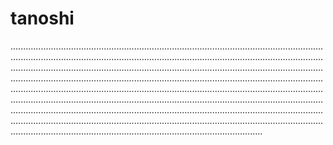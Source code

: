 # tanoshi
....................................................................................................................................................................................................................................................................................................................................................................................................................................................................................................................................................................................................................................................................................................................................................................................................................................................................................................................................................................................................................................................................................................................................